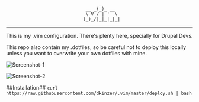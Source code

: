 
                                       _       
                                  __ _(_)_ __  
                                  \ V / | '  \ 
                                 (_)_/|_|_|_|_|
                                               
---
This is my .vim configuration. There's plenty here, specially for Drupal Devs.

This repo also contain my .dotfiles, so be careful not to deploy this locally
unless you want to overwrite your own dotfiles with mine.

![Screenshot-1](https://raw.github.com/dkinzer/.vim/master/etc/images/vim_screenshot.png)

![Screenshot-2](https://raw.github.com/dkinzer/.vim/master/etc/images/vim_screenshot2.png)

##Installation##
`curl https://raw.githubusercontent.com/dkinzer/.vim/master/deploy.sh | bash`


